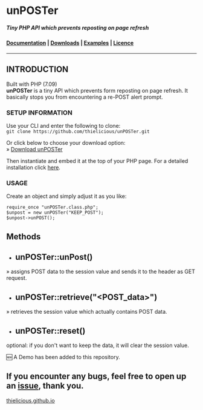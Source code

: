 # unPOSTer

##### Tiny PHP API which prevents reposting on page refresh

#### [Documentation](http:thielicious.github.io/#unposter_doc) | [Downloads](http:thielicious.github.io/#unposter_dls) | [Examples](http:thielicious.github.io/#unposter_demo) | [Licence](http:thielicious.github.io/#unposter_lic)
---


## INTRODUCTION

Built with PHP (7.09)<br>
**unPOSTer** is a tiny API which prevents form reposting on page refresh. It basically stops you from encountering a re-POST alert prompt.


<h3>SETUP INFORMATION</h3>

Use your CLI and enter the following to clone:<br>
`git clone https://github.com/thielicious/unPOSTer.git`

Or click below to choose your download option:<br>
» [Download unPOSTer](http://thielicious.github.io/#unposter_dls)

Then instantiate and embed it at the top of your PHP page.
For a detailed installation click <a href="http://thielicious.github.io/#unposter_doc">here</a>.


<h3>USAGE</h3>

Create an object and simply adjust it as you like:
```
require_once "unPOSTer.class.php";
$unpost = new unPOSTer("KEEP_POST");
$unpost->unPOST();
```



## Methods
- ## unPOSTer::unPost()
» assigns POST data to the session value and sends it to the header as GET request.

- ## unPOSTer::retrieve("&lt;POST_data&gt;")
» retrieves the session value which actually contains POST data.

- ## unPOSTer::reset()
optional: if you don't want to keep the data, it will clear the session value.


:new: A Demo has been added to this repository.



If you encounter any bugs, feel free to open up an <a href="https://github.com/thielicious/unPOSTer/issues">issue</a>, thank you.
---
<a href="http://thielicious.github.io">thielicious.github.io</a>